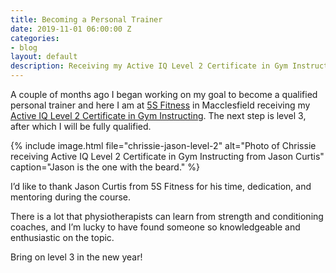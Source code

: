 ```yaml
---
title: Becoming a Personal Trainer
date: 2019-11-01 06:00:00 Z
categories:
- blog
layout: default
description: Receiving my Active IQ Level 2 Certificate in Gym Instructing
---
```


A couple of months ago I began working on my goal to become a qualified personal trainer and here I am at [5S Fitness][1] in Macclesfield receiving my [Active IQ Level 2 Certificate in Gym Instructing][2].  The next step is level 3, after which I will be fully qualified.

{% include image.html
    file="chrissie-jason-level-2"
    alt="Photo of Chrissie receiving Active IQ Level 2 Certificate in Gym Instructing from Jason Curtis"
    caption="Jason is the one with the beard."
%}

I’d like to thank Jason Curtis from 5S Fitness for his time, dedication, and mentoring during the course.

There is a lot that physiotherapists can learn from strength and conditioning coaches, and I’m lucky to have found someone so knowledgeable and enthusiastic on the topic.

Bring on level 3 in the new year!

[1]: https://5sfitness.co.uk/
[2]: https://www.activeiq.co.uk/qualifications/level-2/active-iq-level-2-certificate-in-gym-instructing
